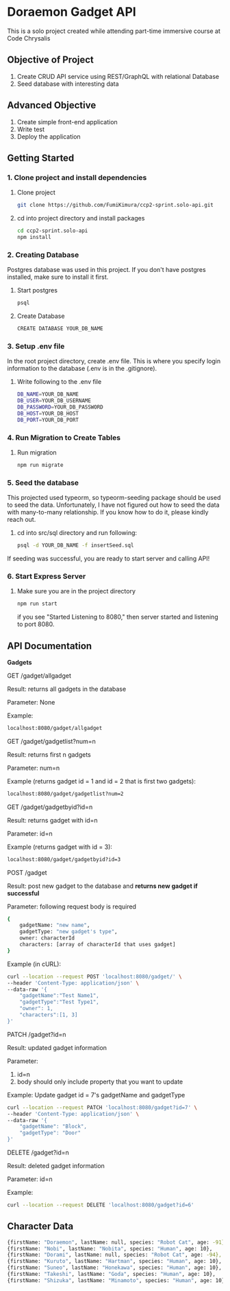 # Doraemon Gadget API

This is a solo project created while attending part-time immersive course at Code Chrysalis

## Objective of Project

1. Create CRUD API service using REST/GraphQL with relational Database
2. Seed database with interesting data

## Advanced Objective

1. Create simple front-end application
2. Write test
3. Deploy the application 

## Getting Started

### 1. Clone project and install dependencies

1. Clone project 
    
    ```bash
    git clone https://github.com/FumiKimura/ccp2-sprint.solo-api.git
    ```
    
2. cd into project directory and install packages
    
    ```bash
    cd ccp2-sprint.solo-api
    npm install
    ```
    

### 2. Creating Database

Postgres database was used in this project. If you don't have postgres installed, make sure to install it first.

1. Start postgres 
    
    ```sql
    psql
    ```
    
2. Create Database
    
    ```bash
    CREATE DATABASE YOUR_DB_NAME
    ```
    

### 3. Setup .env file

In the root project directory, create .env file. This is where you specify login information to the database (.env is in the .gitignore). 

1. Write following to the .env file 
    
    ```bash
    DB_NAME=YOUR_DB_NAME
    DB_USER=YOUR_DB_USERNAME
    DB_PASSWORD=YOUR_DB_PASSWORD
    DB_HOST=YOUR_DB_HOST
    DB_PORT=YOUR_DB_PORT
    ```
    

### 4. Run Migration to Create Tables

1. Run migration
    
    ```bash
    npm run migrate
    ```
    

### 5. Seed the database

This projected used typeorm, so typeorm-seeding package should be used to seed the data. Unfortunately, I have not figured out how to seed the data with many-to-many relationship. If you know how to do it, please kindly reach out.

1. cd into src/sql directory and run following:
    
    ```bash
    psql -d YOUR_DB_NAME -f insertSeed.sql
    ```
    

If seeding was successful, you are ready to start server and calling API!

### 6. Start Express Server

1. Make sure you are in the project directory
    
    ```bash
    npm run start
    ```
    
    if you see "Started Listening to 8080," then server started and listening to port 8080.
    

## API Documentation

**Gadgets**

GET /gadget/allgadget

Result: returns all gadgets in the database

Parameter: None

Example: 

```bash
localhost:8080/gadget/allgadget
```

GET /gadget/gadgetlist?num=n

Result: returns first n gadgets 

Parameter: num=n

Example (returns gadget id = 1 and id = 2 that is first two gadgets):

```bash
localhost:8080/gadget/gadgetlist?num=2
```

GET /gadget/gadgetbyid?id=n

Result: returns gadget with id=n

Parameter: id=n

Example (returns gadget with id = 3):

```bash
localhost:8080/gadget/gadgetbyid?id=3
```

POST /gadget

Result: post new gadget to the database and **returns new gadget if successful**

Parameter: following request body is required

```bash
{
	gadgetName: "new name",
	gadgetType: "new gadget's type",
	owner: characterId
	characters: [array of characterId that uses gadget]
}
```

Example (in cURL):

```bash
curl --location --request POST 'localhost:8080/gadget/' \
--header 'Content-Type: application/json' \
--data-raw '{
    "gadgetName":"Test Name1",
    "gadgetType":"Test Type1",
    "owner": 1,
    "characters":[1, 3]
}'
```

PATCH /gadget?id=n

Result: updated gadget information 

Parameter: 

1. id=n
2. body should only include property that you want to update

Example: Update gadget id = 7's gadgetName and gadgetType

```bash
curl --location --request PATCH 'localhost:8080/gadget?id=7' \
--header 'Content-Type: application/json' \
--data-raw '{
    "gadgetName": "Block",
    "gadgetType": "Door"
}'
```

DELETE /gadget?id=n

Result: deleted gadget information

Parameter: id=n

Example:

```bash
curl --location --request DELETE 'localhost:8080/gadget?id=6'
```

## Character Data

```bash
{firstName: "Doraemon", lastName: null, species: "Robot Cat", age: -91},
{firstName: "Nobi", lastName: "Nobita", species: "Human", age: 10},
{firstName: "Dorami", lastName: null, species: "Robot Cat", age: -94},
{firstName: "Kuruto", lastName: "Hartman", species: "Human", age: 10},
{firstName: "Suneo", lastName: "Honekawa", species: "Human", age: 10},
{firstName: "Takeshi", lastName: "Goda", species: "Human", age: 10},
{firstName: "Shizuka", lastName: "Minamoto", species: "Human", age: 10}
```